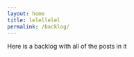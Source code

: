 ```yaml
---
layout: home
title: lelellelel
permalink: /backlog/
---
```


Here is a backlog with all of the posts in it
